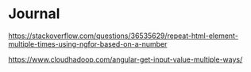 # Journal
https://stackoverflow.com/questions/36535629/repeat-html-element-multiple-times-using-ngfor-based-on-a-number

https://www.cloudhadoop.com/angular-get-input-value-multiple-ways/